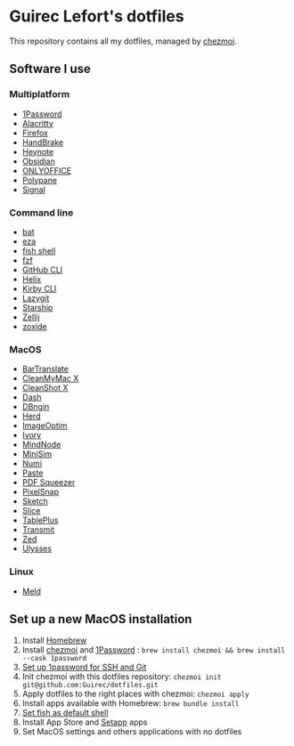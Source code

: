 # Guirec Lefort's dotfiles

This repository contains all my dotfiles, managed by [chezmoi](https://github.com/twpayne/chezmoi).

## Software I use

### Multiplatform

- [1Password](https://1password.com/)
- [Alacritty](https://alacritty.org/)
- [Firefox](https://mozilla.org/firefox)
- [HandBrake](https://handbrake.fr/)
- [Heynote](https://heynote.com/)
- [Obsidian](https://obsidian.md/)
- [ONLYOFFICE](https://www.onlyoffice.com/)
- [Polypane](https://polypane.app/)
- [Signal](https://www.signal.org/)

### Command line

- [bat](https://github.com/sharkdp/bat)
- [eza](https://github.com/eza-community/eza)
- [fish shell](https://fishshell.com/)
- [fzf](https://github.com/junegunn/fzf)
- [GitHub CLI](https://cli.github.com/)
- [Helix](https://helix-editor.com/)
- [Kirby CLI](https://github.com/getkirby/cli)
- [Lazygit](https://github.com/jesseduffield/lazygit)
- [Starship](https://starship.rs/)
- [Zellij](https://zellij.dev/)
- [zoxide](https://github.com/ajeetdsouza/zoxide)

### MacOS

- [BarTranslate](https://github.com/ThijmenDam/BarTranslate)
- [CleanMyMac X](https://setapp.com/apps/cleanmymac)
- [CleanShot X](https://setapp.com/apps/cleanshot)
- [Dash](https://setapp.com/apps/dash)
- [DBngin](https://dbngin.com/)
- [Herd](https://herd.laravel.com/)
- [ImageOptim](https://imageoptim.com/)
- [Ivory](https://tapbots.com/ivory/)
- [MindNode](https://setapp.com/apps/mindnode)
- [MiniSim](https://www.minisim.app/)
- [Numi](https://setapp.com/apps/numi)
- [Paste](https://setapp.com/apps/paste)
- [PDF Squeezer](https://setapp.com/apps/pdf-squeezer)
- [PixelSnap](https://setapp.com/apps/pixelsnap)
- [Sketch](https://www.sketch.com/)
- [Slice](https://github.com/source-foundry/Slice)
- [TablePlus](https://setapp.com/apps/tableplus)
- [Transmit](https://www.panic.com/transmit/)
- [Zed](https://zed.dev/)
- [Ulysses](https://setapp.com/fr/apps/ulysses)

### Linux

- [Meld](https://meldmerge.org/)

## Set up a new MacOS installation

1. Install [Homebrew](https://brew.sh/)
2. Install [chezmoi](https://github.com/twpayne/chezmoi) and [1Password](https://1password.com/) : `brew install chezmoi && brew install --cask 1password`
3. [Set up 1password for SSH and Git](https://developer.1password.com/docs/ssh)
4. Init chezmoi with this dotfiles repository: `chezmoi init git@github.com:Guirec/dotfiles.git`
5. Apply dotfiles to the right places with chezmoi: `chezmoi apply`
6. Install apps available with Homebrew: `brew bundle install`
7. [Set fish as default shell](https://fishshell.com/docs/current/#default-shell)
8. Install App Store and [Setapp](https://setapp.com/) apps
9. Set MacOS settings and others applications with no dotfiles
